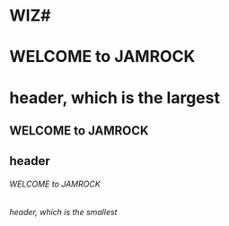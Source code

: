 # WIZ#
# WELCOME to JAMROCK <h1> header, which is the largest
## WELCOME to JAMROCK <h2> header
###### WELCOME to JAMROCK <h6> header, which is the smallest
